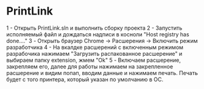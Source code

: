 # PrintLink

1 - Открыть PrintLink.sln и выполнить сборку проекта
2 - Запустить исполняемый файл и дождаться надписи в косноли "Host registry has done...."
3 - Открыть браузер Chrome -> Расшерения -> Включить режим разработчика
4 - На вкалдке расшерений с включенным режимом разрабочика нажимаем "Загрузить распакованное расшерение" и выбираем папку extension, жмем "Ok"
5 - Включаем расшерение, закрепляем его, далее для работы нажимаем на закрепленное расшерение и видим попап, вводим данные и нажимаем печать. Печать будет с того принтера, который указан по умолчанию в ОС.
